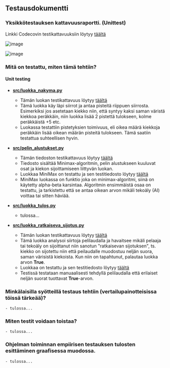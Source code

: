 ## Testausdokumentti

### Yksikkötestauksen kattavuusraportti. (Unittest)
Linkki Codecovin testikattavuuksiin löytyy [täältä](https://app.codecov.io/gh/BananaMayo/Connect4)

![image](https://user-images.githubusercontent.com/101586122/204102686-8a069522-9e67-452b-b7de-c1d9b67968ef.png)

![image](https://user-images.githubusercontent.com/101586122/204102710-cfe4f34f-acf3-4e4f-becf-110ad4f06dfc.png)

### Mitä on testattu, miten tämä tehtiin?

#### Unit testing
* <ins> **src/luokka_nakyma.py** </ins>
  - Tämän luokan testikattavuus löytyy [täältä](https://app.codecov.io/gh/BananaMayo/Connect4/blob/main/src/luokka_nakyma.py)
  - Tämä luokka käy läpi siirrot ja antaa pisteitä riippuen siirrosta. Esimerkiksi jos
asetetaan kiekko niin, että syntyy kaksi saman väristä kiekkoa peräkkäin, niin luokka lisää 2
pistettä tulokseen, kolme peräkkäistä +5 etc.
  - Luokassa testattiin pistetyksien toimivuus, eli oikea määrä kiekkoja peräkkäin lisää oikean määrän pisteitä tulokseen. Tämä saatiin testattua suhteellisen hyvin.

* <ins> **src/pelin_alustukset.py** </ins>
  - Tämän tiedoston testikattavuus löytyy [täältä](https://app.codecov.io/gh/BananaMayo/Connect4/blob/main/src/pelin_alustukset.py)
  - Tiedosto sisältää Minimax-algoritmin, pelin alustukseen kuuluvat osat ja kiekon sijoittamiseen liittyvän luokan.
  - Luokkaa MiniMax on testattu ja sen testitiedosto löytyy [täältä](https://github.com/BananaMayo/Connect4/blob/main/src/tests/minimax_test.py)
  - MiniMax luokassa on funktio joka on minimax-algoritmi, siinä on käytetty alpha-beta karsintaa. Algoritmin ensimmäistä osaa on testattu, ja tarkistettu
että se antaa oikean arvon mikäli tekoäly (AI) voittaa tai sitten häviää.

* <ins> **src/luokka_tulos.py** </ins>
  - tulossa...

* <ins> **src/luokka_ratkaiseva_sijotus.py** </ins>
  - Tämän luokan testikattavuus löytyy [täältä](https://app.codecov.io/gh/BananaMayo/Connect4/blob/main/src/luokka_ratkaiseva_sijotus.py)
  - Tämä luokka analysoi siirtoja pelilaudalla ja havaitsee mikäli pelaaja tai tekoäly on sijoittanut niin sanotun "ratkaisevan sijotuksen", ts. kiekko on sijotettu niin että peilaudalle muodostuu neljän suora, saman värisistä kiekoista. Kun niin on tapahtunut, palautaa luokka arvon **True**.
  - Luokkaa on testattu ja sen testitiedosto löytyy [täältä](https://github.com/BananaMayo/Connect4/blob/main/src/tests/ratkaiseva_sijotus_test.py)
  - Testissä testataan manuaalisesti tehdyllä pelilaudalla että erilaiset neljän suorat tuottavat **True**-arvon.
 

### Minkälaisilla syötteillä testaus tehtiin (vertailupainotteisissa töissä tärkeää)?
    - tulossa...
### Miten testit voidaan toistaa?
    - tulossa...
### Ohjelman toiminnan empiirisen testauksen tulosten esittäminen graafisessa muodossa.
    - tulossa...
